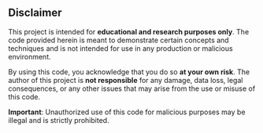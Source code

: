 ## Disclaimer

This project is intended for **educational and research purposes only**. The code provided herein is meant to demonstrate certain concepts and techniques and is not intended for use in any production or malicious environment. 

By using this code, you acknowledge that you do so **at your own risk**. The author of this project is **not responsible** for any damage, data loss, legal consequences, or any other issues that may arise from the use or misuse of this code.

**Important**: Unauthorized use of this code for malicious purposes may be illegal and is strictly prohibited.